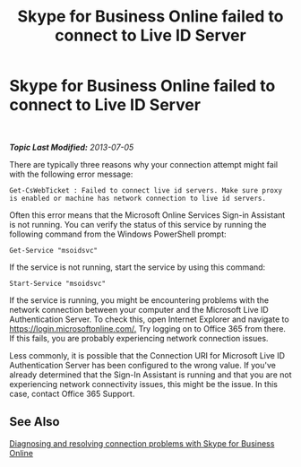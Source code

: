 ﻿---
title: Skype for Business Online failed to connect to Live ID Server
TOCTitle: Failed to connect to Live ID Server
ms:assetid: 701af721-dd6a-4f48-96f9-94e89c644201
ms:mtpsurl: https://technet.microsoft.com/en-us/library/Dn362811(v=OCS.15)
ms:contentKeyID: 56558828
ms.date: 05/04/2015
mtps_version: v=OCS.15
---

<div data-xmlns="http://www.w3.org/1999/xhtml">

<div class="topic" data-xmlns="http://www.w3.org/1999/xhtml" data-msxsl="urn:schemas-microsoft-com:xslt" data-cs="http://msdn.microsoft.com/en-us/">

<div data-asp="http://msdn2.microsoft.com/asp">

# Skype for Business Online failed to connect to Live ID Server

</div>

<div id="mainSection">

<div id="mainBody">

<span> </span>

_**Topic Last Modified:** 2013-07-05_

There are typically three reasons why your connection attempt might fail with the following error message:

    Get-CsWebTicket : Failed to connect live id servers. Make sure proxy is enabled or machine has network connection to live id servers.

Often this error means that the Microsoft Online Services Sign-in Assistant is not running. You can verify the status of this service by running the following command from the Windows PowerShell prompt:

    Get-Service "msoidsvc"

If the service is not running, start the service by using this command:

    Start-Service "msoidsvc"

If the service is running, you might be encountering problems with the network connection between your computer and the Microsoft Live ID Authentication Server. To check this, open Internet Explorer and navigate to <https://login.microsoftonline.com/.> Try logging on to Office 365 from there. If this fails, you are probably experiencing network connection issues.

Less commonly, it is possible that the Connection URI for Microsoft Live ID Authentication Server has been configured to the wrong value. If you've already determined that the Sign-In Assistant is running and that you are not experiencing network connectivity issues, this might be the issue. In this case, contact Office 365 Support.

<div>

## See Also


[Diagnosing and resolving connection problems with Skype for Business Online](diagnosing-and-resolving-connection-problems-with-skype-for-business-online.md)  
  

</div>

</div>

<span> </span>

</div>

</div>

</div>

